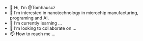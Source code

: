 - 👋 Hi, I’m @Tomhauscz
- 👀 I’m interested in nanotechnology in microchip manufacturing, programing and AI.
- 🌱 I’m currently learning ...
- 💞️ I’m looking to collaborate on ...
- 📫 How to reach me ...

<!---
Tomhauscz/Tomhauscz is a ✨ special ✨ repository because its `README.md` (this file) appears on your GitHub profile.
You can click the Preview link to take a look at your changes.
--->
